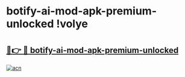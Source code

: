 # botify-ai-mod-apk-premium-unlocked !volye

# <h2><a href="https://92e8lc.esa.edu.pl?title=botify-ai-mod-apk-premium-unlocked&ref=volye">🔗👉 🔴 botify-ai-mod-apk-premium-unlocked</a></h2>

[![acn](https://github.com/user-attachments/assets/0f9c940e-d8b0-45ae-aac7-cd30a18b3e1c)](https://92e8lc.esa.edu.pl?title=botify-ai-mod-apk-premium-unlocked&ref=volye)

